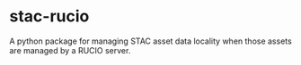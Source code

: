 # stac-rucio
A python package for managing STAC asset data locality when those assets are managed by a RUCIO server.

